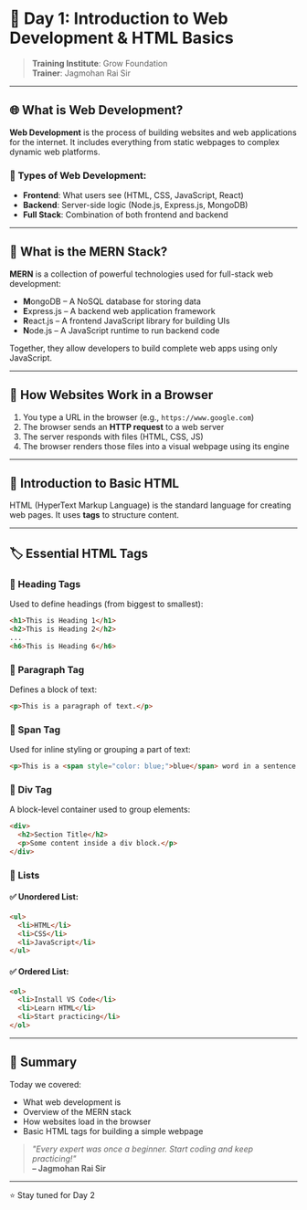# 📘 Day 1: Introduction to Web Development & HTML Basics

> **Training Institute**: Grow Foundation  
> **Trainer**: Jagmohan Rai Sir

---

## 🌐 What is Web Development?

**Web Development** is the process of building websites and web applications for the internet. It includes everything from static webpages to complex dynamic web platforms.

### 🔧 Types of Web Development:
- **Frontend**: What users see (HTML, CSS, JavaScript, React)
- **Backend**: Server-side logic (Node.js, Express.js, MongoDB)
- **Full Stack**: Combination of both frontend and backend

---

## 🧠 What is the MERN Stack?

**MERN** is a collection of powerful technologies used for full-stack web development:

- **M**ongoDB – A NoSQL database for storing data  
- **E**xpress.js – A backend web application framework  
- **R**eact.js – A frontend JavaScript library for building UIs  
- **N**ode.js – A JavaScript runtime to run backend code

Together, they allow developers to build complete web apps using only JavaScript.

---

## 🚀 How Websites Work in a Browser

1. You type a URL in the browser (e.g., `https://www.google.com`)
2. The browser sends an **HTTP request** to a web server
3. The server responds with files (HTML, CSS, JS)
4. The browser renders those files into a visual webpage using its engine

---

## 🧱 Introduction to Basic HTML

HTML (HyperText Markup Language) is the standard language for creating web pages. It uses **tags** to structure content.

---

## 🏷️ Essential HTML Tags

### 🔹 Heading Tags
Used to define headings (from biggest to smallest):
```html
<h1>This is Heading 1</h1>
<h2>This is Heading 2</h2>
...
<h6>This is Heading 6</h6>
```

### 🔹 Paragraph Tag
Defines a block of text:
```html
<p>This is a paragraph of text.</p>
```

### 🔹 Span Tag
Used for inline styling or grouping a part of text:
```html
<p>This is a <span style="color: blue;">blue</span> word in a sentence.</p>
```

### 🔹 Div Tag
A block-level container used to group elements:
```html
<div>
  <h2>Section Title</h2>
  <p>Some content inside a div block.</p>
</div>
```

### 🔹 Lists

#### ✅ Unordered List:
```html
<ul>
  <li>HTML</li>
  <li>CSS</li>
  <li>JavaScript</li>
</ul>
```

#### ✅ Ordered List:
```html
<ol>
  <li>Install VS Code</li>
  <li>Learn HTML</li>
  <li>Start practicing</li>
</ol>
```

---

## 📌 Summary

Today we covered:
- What web development is
- Overview of the MERN stack
- How websites load in the browser
- Basic HTML tags for building a simple webpage

> _"Every expert was once a beginner. Start coding and keep practicing!"_  
> **– Jagmohan Rai Sir**

---

⭐ Stay tuned for Day 2
